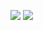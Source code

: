 ![](https://media.tenor.com/3Ovvw54wxhwAAAAC/zato-guilty-gear.gif)
![](https://media.tenor.com/jbw9QfNCDGsAAAAd/family-guy-dancing.gif)
